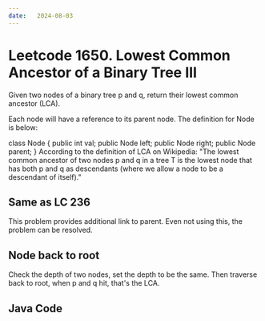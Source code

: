 ```yaml
---
date:   2024-08-03
---
```


# Leetcode 1650. Lowest Common Ancestor of a Binary Tree III

Given two nodes of a binary tree p and q, return their lowest common ancestor (LCA).

Each node will have a reference to its parent node. The definition for Node is below:

class Node {
    public int val;
    public Node left;
    public Node right;
    public Node parent;
}
According to the definition of LCA on Wikipedia: "The lowest common ancestor of two nodes p and q in a tree T is the lowest node that has both p and q as descendants (where we allow a node to be a descendant of itself)."

## Same as LC 236
This problem provides additional link to parent. Even not using this, the problem can be resolved.

## Node back to root
Check the depth of two nodes, set the depth to be the same.
Then traverse back to root, when p and q hit, that's the LCA.

## Java Code
<pre>
<code>


</code>
</pre>
